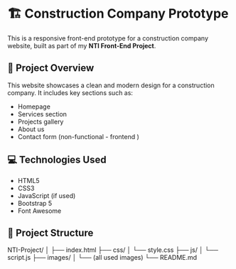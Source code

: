 # 🏗️ Construction Company Prototype

This is a responsive front-end prototype for a construction company website, built as part of my **NTI Front-End Project**.

## 🚀 Project Overview

This website showcases a clean and modern design for a construction company. It includes key sections such as:

- Homepage 
- Services section
- Projects gallery
- About us
- Contact form (non-functional - frontend )

## 💻 Technologies Used

- HTML5
- CSS3
- JavaScript (if used)
- Bootstrap 5
- Font Awesome

## 📁 Project Structure
NTI-Project/
│
├── index.html
├── css/
│ └── style.css
├── js/
│ └── script.js 
├── images/
│ └── (all used images)
└── README.md
